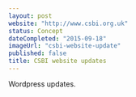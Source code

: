 ```yaml
---
layout: post
website: "http://www.csbi.org.uk"
status: Concept
dateCompleted: "2015-09-18"
imageUrl: "csbi-website-update"
published: false
title: CSBI website updates
---
```




Wordpress updates.
